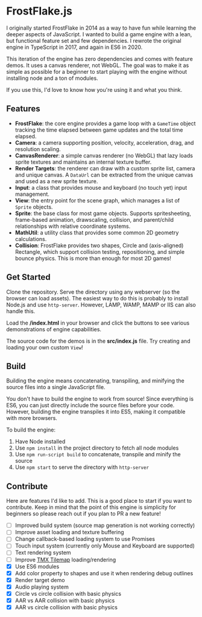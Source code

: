 # FrostFlake.js

I originally started FrostFlake in 2014 as a way to have fun while learning the deeper aspects of JavaScript. I wanted to build a game engine with a lean, but functional feature set and few dependencies. I rewrote the original engine in TypeScript in 2017, and again in ES6 in 2020.

This iteration of the engine has zero dependencies and comes with feature demos. It uses a canvas renderer, not WebGL. The goal was to make it as simple as possible for a beginner to start playing with the engine without installing node and a ton of modules.

If you use this, I'd love to know how you're using it and what you think.

## Features

- **FrostFlake**: the core engine provides a game loop with a `GameTime` object tracking the time elapsed between game updates and the total time elapsed.
- **Camera**: a camera supporting position, velocity, acceleration, drag, and resolution scaling.
- **CanvasRenderer**: a simple canvas renderer (no WebGL) that lazy loads sprite textures and maintains an internal texture buffer.
- **Render Targets**: the renderer can draw with a custom sprite list, camera and unique canvas. A `DataUrl` can be extracted from the unique canvas and used as a new sprite texture.
- **Input**: a class that provides mouse and keyboard (no touch yet) input management.
- **View**: the entry point for the scene graph, which manages a list of `Sprite` objects.
- **Sprite**: the base class for most game objects. Supports spritesheeting, frame-based animation, drawscaling, collision, and parent/child relationships with relative coordinate systems.
- **MathUtil**: a utility class that provides some common 2D geometry calculations.
- **Collision**: FrostFlake provides two shapes, Circle and (axis-aligned) Rectangle, which support collision testing, repositioning, and simple bounce physics. This is more than enough for most 2D games!

## Get Started

Clone the repository. Serve the directory using any webserver (so the browser can load assets). The easiest way to do this is probably to install Node.js and use `http-server`. However, LAMP, WAMP, MAMP or IIS can also handle this.

Load the **/index.html** in your browser and click the buttons to see various demonstrations of engine capabilities.

The source code for the demos is in the **src/index.js** file. Try creating and loading your own custom `View`!

## Build

Building the engine means concatenating, transpiling, and minifying the source files into a single JavaScript file.

You don't have to build the engine to work from source! Since everything is ES6, you can just directly include the source files before your code. However, building the engine transpiles it into ES5, making it compatible with more browsers.

To build the engine:

1. Have Node installed
1. Use `npm install` in the project directory to fetch all node modules
1. Use `npm run-script build` to concatenate, transpile and minify the source
1. Use `npm start` to serve the directory with `http-server`

## Contribute

Here are features I'd like to add. This is a good place to start if you want to contribute. Keep in mind that the point of this engine is simplicity for beginners so please reach out if you plan to PR a new feature!

- [ ] Improved build system (source map generation is not working correctly)
- [ ] Improve asset loading and texture buffering
- [ ] Change callback-based loading system to use Promises
- [ ] Touch input system (currently only Mouse and Keyboard are supported)
- [ ] Text rendering system
- [ ] Improve [TMX Tilemap](https://mapeditor.org) loading/rendering
- [x] Use ES6 modules
- [x] Add color property to shapes and use it when rendering debug outlines
- [x] Render target demo
- [x] Audio playing system
- [x] Circle vs circle collision with basic physics
- [x] AAR vs AAR collision with basic physics
- [x] AAR vs circle collision with basic physics
